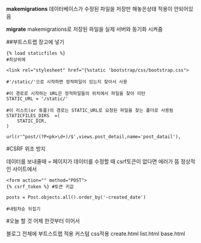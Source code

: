 **makemigrations**
데이터베이스가 수정된 파일을 저장만 해놓은상태 적용이 안되어있음

**migrate**
makemigrations로 저장된 파일을 실제 서버와 동기화 시켜줌


##부트스트랩 장고에 넣기

```
{% load staticfiles %}
#최상위에

<link rel="stylesheet" href="{%static 'bootstrap/css/bootstrap.css">

```

```
#'/static/'으로 시작하면 정적파일이 있는지 찾아서 사용

#이 경로로 시작하는 URL은 정적파일들의 위치에서 파일을 찾아 리턴
STATIC_URL = '/static/'

#이 리스트(or 튜플)의 경로는 STATIC_URL로 요청된 파일을 찾는 폴더로 사용됨
STATICFILES_DIRS  =(
    STATIC_DIR,
)
```


```
url(r'^post/(?P<pk>\d+)/$',views.post_detail,name='post_datail'),
```
#CSRF 위조 방지

데이터를 보내줄때 = 페이지가 데이터를 수정할 때 csrf토큰이 없다면 에러가 뜸
정상적인 사이트에서
```
<form action="" method="POST">
{% csrf_token %} #토큰 키값
```

```
posts = Post.objects.all().order_by('-created_date')

#내림차순 뒤집기
```

#오늘 할 것
어제 한것부터 이어서

블로그 전체에 부트스트랩 적용
커스텀 css적용
create.html
list.html
base.html

